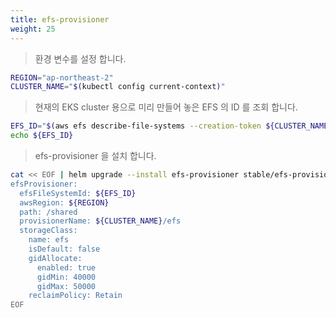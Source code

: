 ```yaml
---
title: efs-provisioner
weight: 25
---
```


> 환경 변수를 설정 합니다.

```bash
REGION="ap-northeast-2"
CLUSTER_NAME="$(kubectl config current-context)"
```

> 현재의 EKS cluster 용으로 미리 만들어 놓은 EFS 의 ID 를 조회 합니다.

```bash
EFS_ID="$(aws efs describe-file-systems --creation-token ${CLUSTER_NAME} --region ${REGION} | jq -r '.FileSystems[].FileSystemId')"
echo ${EFS_ID}
```

> efs-provisioner 을 설치 합니다.

```bash
cat << EOF | helm upgrade --install efs-provisioner stable/efs-provisioner --namespace kube-system --values -
efsProvisioner:
  efsFileSystemId: ${EFS_ID}
  awsRegion: ${REGION}
  path: /shared
  provisionerName: ${CLUSTER_NAME}/efs
  storageClass:
    name: efs
    isDefault: false
    gidAllocate:
      enabled: true
      gidMin: 40000
      gidMax: 50000
    reclaimPolicy: Retain
EOF
```
